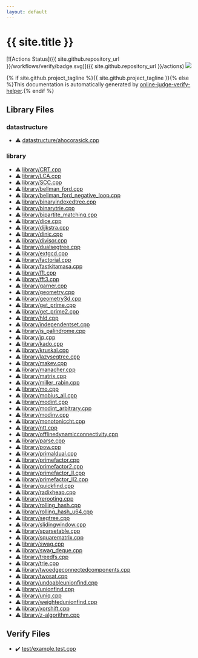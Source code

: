 ```yaml
---
layout: default
---
```


<!-- mathjax config similar to math.stackexchange -->
<script type="text/javascript" async
  src="https://cdnjs.cloudflare.com/ajax/libs/mathjax/2.7.5/MathJax.js?config=TeX-MML-AM_CHTML">
</script>
<script type="text/x-mathjax-config">
  MathJax.Hub.Config({
    TeX: { equationNumbers: { autoNumber: "AMS" }},
    tex2jax: {
      inlineMath: [ ['$','$'] ],
      processEscapes: true
    },
    "HTML-CSS": { matchFontHeight: false },
    displayAlign: "left",
    displayIndent: "2em"
  });
</script>

<script type="text/javascript" src="https://cdnjs.cloudflare.com/ajax/libs/jquery/3.4.1/jquery.min.js"></script>
<script src="https://cdn.jsdelivr.net/npm/jquery-balloon-js@1.1.2/jquery.balloon.min.js" integrity="sha256-ZEYs9VrgAeNuPvs15E39OsyOJaIkXEEt10fzxJ20+2I=" crossorigin="anonymous"></script>
<script type="text/javascript" src="assets/js/copy-button.js"></script>
<link rel="stylesheet" href="assets/css/copy-button.css" />


# {{ site.title }}

[![Actions Status]({{ site.github.repository_url }}/workflows/verify/badge.svg)]({{ site.github.repository_url }}/actions)
<a href="{{ site.github.repository_url }}"><img src="https://img.shields.io/github/last-commit/{{ site.github.owner_name }}/{{ site.github.repository_name }}" /></a>

{% if site.github.project_tagline %}{{ site.github.project_tagline }}{% else %}This documentation is automatically generated by <a href="https://github.com/kmyk/online-judge-verify-helper">online-judge-verify-helper</a>.{% endif %}

## Library Files

<div id="8dc87745f885a4cc532acd7b15b8b5fe"></div>

### datastructure

* :warning: <a href="library/datastructure/ahocorasick.cpp.html">datastructure/ahocorasick.cpp</a>


<div id="d521f765a49c72507257a2620612ee96"></div>

### library

* :warning: <a href="library/library/CRT.cpp.html">library/CRT.cpp</a>
* :warning: <a href="library/library/LCA.cpp.html">library/LCA.cpp</a>
* :warning: <a href="library/library/SCC.cpp.html">library/SCC.cpp</a>
* :warning: <a href="library/library/bellman_ford.cpp.html">library/bellman_ford.cpp</a>
* :warning: <a href="library/library/bellman_ford_negative_loop.cpp.html">library/bellman_ford_negative_loop.cpp</a>
* :warning: <a href="library/library/binaryindexedtree.cpp.html">library/binaryindexedtree.cpp</a>
* :warning: <a href="library/library/binarytrie.cpp.html">library/binarytrie.cpp</a>
* :warning: <a href="library/library/bipartite_matching.cpp.html">library/bipartite_matching.cpp</a>
* :warning: <a href="library/library/dice.cpp.html">library/dice.cpp</a>
* :warning: <a href="library/library/dijkstra.cpp.html">library/dijkstra.cpp</a>
* :warning: <a href="library/library/dinic.cpp.html">library/dinic.cpp</a>
* :warning: <a href="library/library/divisor.cpp.html">library/divisor.cpp</a>
* :warning: <a href="library/library/dualsegtree.cpp.html">library/dualsegtree.cpp</a>
* :warning: <a href="library/library/extgcd.cpp.html">library/extgcd.cpp</a>
* :warning: <a href="library/library/factorial.cpp.html">library/factorial.cpp</a>
* :warning: <a href="library/library/fastkitamasa.cpp.html">library/fastkitamasa.cpp</a>
* :warning: <a href="library/library/fft.cpp.html">library/fft.cpp</a>
* :warning: <a href="library/library/fft3.cpp.html">library/fft3.cpp</a>
* :warning: <a href="library/library/garner.cpp.html">library/garner.cpp</a>
* :warning: <a href="library/library/geometry.cpp.html">library/geometry.cpp</a>
* :warning: <a href="library/library/geometry3d.cpp.html">library/geometry3d.cpp</a>
* :warning: <a href="library/library/get_prime.cpp.html">library/get_prime.cpp</a>
* :warning: <a href="library/library/get_prime2.cpp.html">library/get_prime2.cpp</a>
* :warning: <a href="library/library/hld.cpp.html">library/hld.cpp</a>
* :warning: <a href="library/library/independentset.cpp.html">library/independentset.cpp</a>
* :warning: <a href="library/library/is_palindrome.cpp.html">library/is_palindrome.cpp</a>
* :warning: <a href="library/library/jp.cpp.html">library/jp.cpp</a>
* :warning: <a href="library/library/kado.cpp.html">library/kado.cpp</a>
* :warning: <a href="library/library/kruskal.cpp.html">library/kruskal.cpp</a>
* :warning: <a href="library/library/lazysegtree.cpp.html">library/lazysegtree.cpp</a>
* :warning: <a href="library/library/makev.cpp.html">library/makev.cpp</a>
* :warning: <a href="library/library/manacher.cpp.html">library/manacher.cpp</a>
* :warning: <a href="library/library/matrix.cpp.html">library/matrix.cpp</a>
* :warning: <a href="library/library/miller_rabin.cpp.html">library/miller_rabin.cpp</a>
* :warning: <a href="library/library/mo.cpp.html">library/mo.cpp</a>
* :warning: <a href="library/library/mobius_all.cpp.html">library/mobius_all.cpp</a>
* :warning: <a href="library/library/modint.cpp.html">library/modint.cpp</a>
* :warning: <a href="library/library/modint_arbitrary.cpp.html">library/modint_arbitrary.cpp</a>
* :warning: <a href="library/library/modinv.cpp.html">library/modinv.cpp</a>
* :warning: <a href="library/library/monotoniccht.cpp.html">library/monotoniccht.cpp</a>
* :warning: <a href="library/library/ntt.cpp.html">library/ntt.cpp</a>
* :warning: <a href="library/library/offlinedynamicconnectivity.cpp.html">library/offlinedynamicconnectivity.cpp</a>
* :warning: <a href="library/library/parse.cpp.html">library/parse.cpp</a>
* :warning: <a href="library/library/pow.cpp.html">library/pow.cpp</a>
* :warning: <a href="library/library/primaldual.cpp.html">library/primaldual.cpp</a>
* :warning: <a href="library/library/primefactor.cpp.html">library/primefactor.cpp</a>
* :warning: <a href="library/library/primefactor2.cpp.html">library/primefactor2.cpp</a>
* :warning: <a href="library/library/primefactor_ll.cpp.html">library/primefactor_ll.cpp</a>
* :warning: <a href="library/library/primefactor_ll2.cpp.html">library/primefactor_ll2.cpp</a>
* :warning: <a href="library/library/quickfind.cpp.html">library/quickfind.cpp</a>
* :warning: <a href="library/library/radixheap.cpp.html">library/radixheap.cpp</a>
* :warning: <a href="library/library/rerooting.cpp.html">library/rerooting.cpp</a>
* :warning: <a href="library/library/rolling_hash.cpp.html">library/rolling_hash.cpp</a>
* :warning: <a href="library/library/rolling_hash_u64.cpp.html">library/rolling_hash_u64.cpp</a>
* :warning: <a href="library/library/segtree.cpp.html">library/segtree.cpp</a>
* :warning: <a href="library/library/slidingwindow.cpp.html">library/slidingwindow.cpp</a>
* :warning: <a href="library/library/sparsetable.cpp.html">library/sparsetable.cpp</a>
* :warning: <a href="library/library/squarematrix.cpp.html">library/squarematrix.cpp</a>
* :warning: <a href="library/library/swag.cpp.html">library/swag.cpp</a>
* :warning: <a href="library/library/swag_deque.cpp.html">library/swag_deque.cpp</a>
* :warning: <a href="library/library/treedfs.cpp.html">library/treedfs.cpp</a>
* :warning: <a href="library/library/trie.cpp.html">library/trie.cpp</a>
* :warning: <a href="library/library/twoedgeconnectedcomponents.cpp.html">library/twoedgeconnectedcomponents.cpp</a>
* :warning: <a href="library/library/twosat.cpp.html">library/twosat.cpp</a>
* :warning: <a href="library/library/undoableunionfind.cpp.html">library/undoableunionfind.cpp</a>
* :warning: <a href="library/library/unionfind.cpp.html">library/unionfind.cpp</a>
* :warning: <a href="library/library/uniq.cpp.html">library/uniq.cpp</a>
* :warning: <a href="library/library/weightedunionfind.cpp.html">library/weightedunionfind.cpp</a>
* :warning: <a href="library/library/xorshift.cpp.html">library/xorshift.cpp</a>
* :warning: <a href="library/library/z-algorithm.cpp.html">library/z-algorithm.cpp</a>


## Verify Files

* :heavy_check_mark: <a href="verify/test/example.test.cpp.html">test/example.test.cpp</a>


